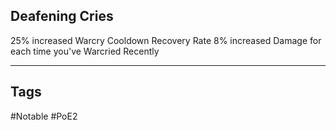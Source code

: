## Deafening Cries
25% increased Warcry Cooldown Recovery Rate
8% increased Damage for each time you've Warcried Recently

---
## Tags
#Notable
#PoE2
